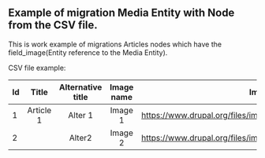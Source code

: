 ## Example of migration Media Entity with Node from the CSV file.
This is work example of migrations Articles nodes which have the field_image(Entity reference to the Media Entity).

CSV file example:

| Id| Title     | Alternative title  | Image name|Image URL                               |
| --|:---------:|:------------------:|:---------:| --------------------------------------:|
| 1 | Article 1 | Alter 1            | Image 1   | https://www.drupal.org/files/image1.jpg|
| 2 |           | Alter2             | Image 2   | https://www.drupal.org/files/image2.jpg|
